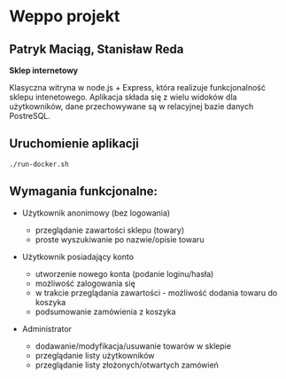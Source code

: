 # Weppo projekt

## Patryk Maciąg, Stanisław Reda

**Sklep internetowy**

Klasyczna witryna w node.js + Express, która realizuje funkcjonalność sklepu intenetowego. Aplikacja składa się z wielu widoków dla użytkowników, dane przechowywane są w relacyjnej bazie danych PostreSQL.

## Uruchomienie aplikacji
`./run-docker.sh`

## Wymagania funkcjonalne:
- Użytkownik anonimowy (bez logowania)
    - przeglądanie zawartości sklepu (towary)
    - proste wyszukiwanie po nazwie/opisie towaru

- Użytkownik posiadający konto
    - utworzenie nowego konta (podanie loginu/hasła)
    - możliwość zalogowania się
    - w trakcie przeglądania zawartości - możliwość dodania towaru do koszyka
    - podsumowanie zamówienia z koszyka

- Administrator
    - dodawanie/modyfikacja/usuwanie towarów w sklepie
    - przeglądanie listy użytkowników
    - przeglądanie listy złożonych/otwartych zamówień
